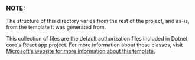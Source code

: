 ### NOTE:

The structure of this directory varies from the rest of the project, and as-is, from the template it was generated from.

This collection of files are the default authorization files included in Dotnet core's React app project. For more information about these classes, visit [Microsoft's website for more information about this template.](https://docs.microsoft.com/en-us/aspnet/core/security/authentication/identity-api-authorization?view=aspnetcore-3.1)
